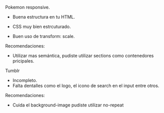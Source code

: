 Pokemon responsive.

- Buena estructura en tu HTML.

- CSS muy bien estrcuturado.

- Buen uso de transform: scale.

Recomendaciones:

- Utilizar mas semántica, pudiste utilizar sections como contenedores pricipales.

Tumblr

- Incompleto.
- Falta dentalles como el logo, el icono de search en el input entre otros.

Recomendaciones:

- Cuida el background-image pudiste utilizar no-repeat
